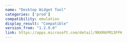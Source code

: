 ```yaml
---
name: "Desktop Widget Tool"
categories: ['prod']
compatibility: emulation
display_result: "Compatible"
version_from: "1.2.9.0"
link: https://apps.microsoft.com/detail/9NXR6FM13FFH
---
```

